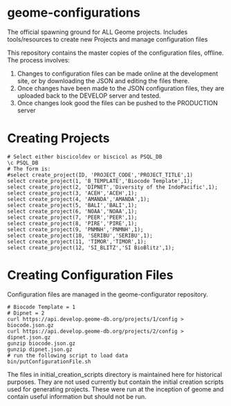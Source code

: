 # geome-configurations
The official spawning ground for ALL Geome projects.  Includes tools/resources to create new Projects
and manage configuration files

This repository contains the master copies of the configuration files, offline.  The process involves:
1. Changes to configuration files can be made online at the development site, or by downloading the JSON and editing the files there.
2. Once changes have been made to the JSON configuration files, they are uploaded back to the DEVELOP server and tested.
3. Once changes look good the files can be pushed to the PRODUCTION server


# Creating Projects
```
# Select either biscicoldev or biscicol as PSQL_DB
\c PSQL_DB
# The form is:
#select create_project(ID, 'PROJECT_CODE','PROJECT_TITLE',1)
select create_project(1, 'B_TEMPLATE','Biocode Template',1);
select create_project(2, 'DIPNET','Diversity of the IndoPacific',1);
select create_project(3, 'ACEH','ACEH',1);
select create_project(4, 'AMANDA','AMANDA',1);
select create_project(5, 'BALI','BALI',1);
select create_project(6, 'NOAA','NOAA',1);
select create_project(7, 'PEER','PEER',1);
select create_project(8, 'PIRE','PIRE',1);
select create_project(9, 'PNMNH','PNMNH',1);
select create_project(10, 'SERIBU','SERIBU',1);
select create_project(11, 'TIMOR','TIMOR',1);
select create_project(12, 'SI_BLITZ','SI BioBlitz',1);
```

# Creating Configuration Files
Configuration files are managed in the geome-configurator repository.
```
# Biocode Template = 1
# Dipnet = 2
curl https://api.develop.geome-db.org/projects/1/config > biocode.json.gz
curl https://api.develop.geome-db.org/projects/2/config > dipnet.json.gz
gunzip biocode.json.gz
gunzip dipnet.json.gz
# run the following script to load data
bin/putConfigurationFile.sh
```

The files in initial_creation_scripts directory is maintained here for historical purposes.  They are not used currently but contain the initial creation scripts used for generating projects.  These were run at the inception of geome and contain useful information but should not be run.
